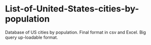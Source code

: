 # List-of-United-States-cities-by-population
Database of US cities by population. Final format in csv and Excel. Big query up-loadable format.

